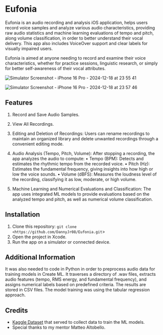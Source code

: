 # Eufonia

Eufonia is an audio recording and analysis iOS application, helps users record voice samples and analyze various audio characteristics, providing raw audio statistics and machine learning evaluations of tempo and pitch, along volume classification, in order to better understand their vocal delivery. This app also includes VoiceOver support and clear labels for visually impaired users.

Eufonia is aimed at anyone needing to record and examine their voice characteristics, whether for practice sessions, linguistic research, or simply for better self-awareness of their vocal attributes.

![Simulator Screenshot - iPhone 16 Pro - 2024-12-18 at 23 55 41](https://github.com/user-attachments/assets/540aef02-cbc4-46c2-a7ce-25ec506803b7)


![Simulator Screenshot - iPhone 16 Pro - 2024-12-18 at 23 57 46](https://github.com/user-attachments/assets/88c45333-3d6a-495c-9c5d-0febe1d12756)

## Features
1.	Record and Save Audio Samples.
2.	View All Recordings.
3.	Editing and Deletion of Recordings:
Users can rename recordings to maintain an organized library and delete unwanted recordings through a convenient editing mode.

4.	Audio Analysis (Tempo, Pitch, Volume):
After stopping a recording, the app analyzes the audio to compute:
	•	Tempo (BPM): Detects and estimates the rhythmic tempo from the recorded voice.
	•	Pitch (Hz): Estimates the fundamental frequency, giving insights into how high or low the voice sounds.
	•	Volume (dBFS): Measures the loudness level of the recording, classifying it as low, moderate, or high volume.

5.	Machine Learning and Numerical Evaluations and Classification:
The app uses integrated ML models to provide evaluations based on the analyzed tempo and pitch, as well as numerical volume classification.

## Installation
1. Clone this repository: `git clone <https://github.com/DannyJr08/Eufonia.git`>
2. Open the project in Xcode.
3. Run the app on a simulator or connected device.

## Additional Information
It was also needed to code in Python in order to preprocess audio data for training models in Create ML. It traverses a directory of .wav files, extracts audio features (tempo, RMS energy, and fundamental frequency), and assigns numerical labels based on predefined criteria. The results are stored in CSV files. The model training was using the tabular regression approach.

## Credits
- [Kaggle Dataset]([https://github.com/realm/SwiftLint](https://www.kaggle.com/datasets/uwrfkaggler/ravdess-emotional-speech-audio?resource=download)) that served to collect data to train the ML models.
- Special thanks to my mentor Matteo Altobello.
